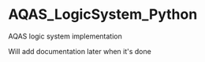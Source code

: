 # AQAS_LogicSystem_Python
AQAS logic system implementation

Will add documentation later when it's done
